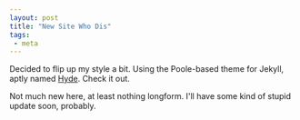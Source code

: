 ```yaml
---
layout: post
title: "New Site Who Dis"
tags:
 - meta
---
```


Decided to flip up my style a bit. Using the Poole-based theme for Jekyll, aptly named <a href="http://hyde.getpoole.com" target="_new">Hyde</a>. Check it out.

Not much new here, at least nothing longform. I'll have some kind of stupid update soon, probably.